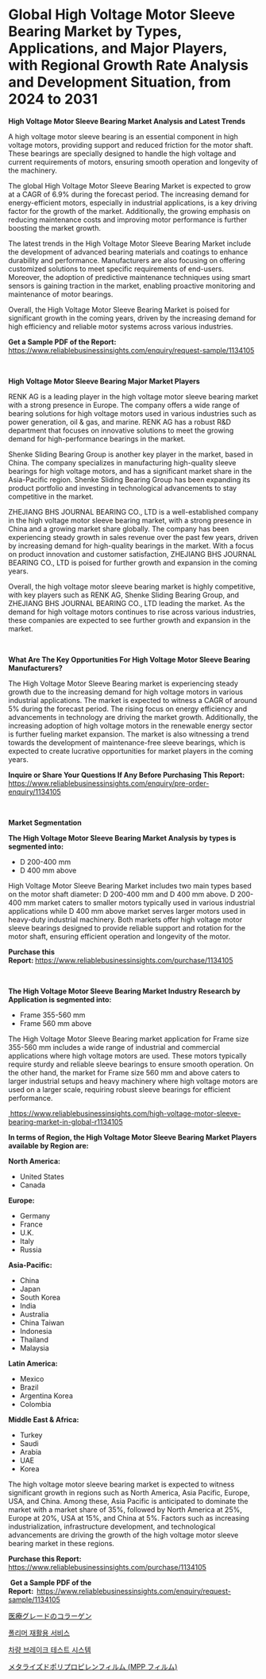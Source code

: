 <p><h1>Global High Voltage Motor Sleeve Bearing Market by Types, Applications, and Major Players, with Regional Growth Rate Analysis and Development Situation, from 2024 to 2031</h1></p><p><strong>High Voltage Motor Sleeve Bearing Market Analysis and Latest Trends</strong></p>
<p><p>A high voltage motor sleeve bearing is an essential component in high voltage motors, providing support and reduced friction for the motor shaft. These bearings are specially designed to handle the high voltage and current requirements of motors, ensuring smooth operation and longevity of the machinery.</p><p>The global High Voltage Motor Sleeve Bearing Market is expected to grow at a CAGR of 6.9% during the forecast period. The increasing demand for energy-efficient motors, especially in industrial applications, is a key driving factor for the growth of the market. Additionally, the growing emphasis on reducing maintenance costs and improving motor performance is further boosting the market growth.</p><p>The latest trends in the High Voltage Motor Sleeve Bearing Market include the development of advanced bearing materials and coatings to enhance durability and performance. Manufacturers are also focusing on offering customized solutions to meet specific requirements of end-users. Moreover, the adoption of predictive maintenance techniques using smart sensors is gaining traction in the market, enabling proactive monitoring and maintenance of motor bearings.</p><p>Overall, the High Voltage Motor Sleeve Bearing Market is poised for significant growth in the coming years, driven by the increasing demand for high efficiency and reliable motor systems across various industries.</p></p>
<p><strong>Get a Sample PDF of the Report:&nbsp;</strong> <a href="https://www.reliablebusinessinsights.com/enquiry/request-sample/1134105">https://www.reliablebusinessinsights.com/enquiry/request-sample/1134105</a></p>
<p>&nbsp;</p>
<p><strong>High Voltage Motor Sleeve Bearing Major Market Players</strong></p>
<p><p>RENK AG is a leading player in the high voltage motor sleeve bearing market with a strong presence in Europe. The company offers a wide range of bearing solutions for high voltage motors used in various industries such as power generation, oil & gas, and marine. RENK AG has a robust R&D department that focuses on innovative solutions to meet the growing demand for high-performance bearings in the market.</p><p>Shenke Sliding Bearing Group is another key player in the market, based in China. The company specializes in manufacturing high-quality sleeve bearings for high voltage motors, and has a significant market share in the Asia-Pacific region. Shenke Sliding Bearing Group has been expanding its product portfolio and investing in technological advancements to stay competitive in the market.</p><p>ZHEJIANG BHS JOURNAL BEARING CO., LTD is a well-established company in the high voltage motor sleeve bearing market, with a strong presence in China and a growing market share globally. The company has been experiencing steady growth in sales revenue over the past few years, driven by increasing demand for high-quality bearings in the market. With a focus on product innovation and customer satisfaction, ZHEJIANG BHS JOURNAL BEARING CO., LTD is poised for further growth and expansion in the coming years.</p><p>Overall, the high voltage motor sleeve bearing market is highly competitive, with key players such as RENK AG, Shenke Sliding Bearing Group, and ZHEJIANG BHS JOURNAL BEARING CO., LTD leading the market. As the demand for high voltage motors continues to rise across various industries, these companies are expected to see further growth and expansion in the market.</p></p>
<p>&nbsp;</p>
<p><strong>What Are The Key Opportunities For High Voltage Motor Sleeve Bearing Manufacturers?</strong></p>
<p><p>The High Voltage Motor Sleeve Bearing market is experiencing steady growth due to the increasing demand for high voltage motors in various industrial applications. The market is expected to witness a CAGR of around 5% during the forecast period. The rising focus on energy efficiency and advancements in technology are driving the market growth. Additionally, the increasing adoption of high voltage motors in the renewable energy sector is further fueling market expansion. The market is also witnessing a trend towards the development of maintenance-free sleeve bearings, which is expected to create lucrative opportunities for market players in the coming years.</p></p>
<p><strong>Inquire or Share Your Questions If Any Before Purchasing This Report:</strong> <a href="https://www.reliablebusinessinsights.com/enquiry/pre-order-enquiry/1134105">https://www.reliablebusinessinsights.com/enquiry/pre-order-enquiry/1134105</a></p>
<p>&nbsp;</p>
<p><strong>Market Segmentation</strong></p>
<p><strong>The High Voltage Motor Sleeve Bearing Market Analysis by types is segmented into:</strong></p>
<p><ul><li>D 200-400 mm</li><li>D 400 mm above</li></ul></p>
<p><p>High Voltage Motor Sleeve Bearing Market includes two main types based on the motor shaft diameter: D 200-400 mm and D 400 mm above. D 200-400 mm market caters to smaller motors typically used in various industrial applications while D 400 mm above market serves larger motors used in heavy-duty industrial machinery. Both markets offer high voltage motor sleeve bearings designed to provide reliable support and rotation for the motor shaft, ensuring efficient operation and longevity of the motor.</p></p>
<p><strong>Purchase this Report:&nbsp;</strong><a href="https://www.reliablebusinessinsights.com/purchase/1134105">https://www.reliablebusinessinsights.com/purchase/1134105</a></p>
<p>&nbsp;</p>
<p><strong>The High Voltage Motor Sleeve Bearing Market Industry Research by Application is segmented into:</strong></p>
<p><ul><li>Frame 355-560 mm</li><li>Frame 560 mm above</li></ul></p>
<p><p>The High Voltage Motor Sleeve Bearing market application for Frame size 355-560 mm includes a wide range of industrial and commercial applications where high voltage motors are used. These motors typically require sturdy and reliable sleeve bearings to ensure smooth operation. On the other hand, the market for Frame size 560 mm and above caters to larger industrial setups and heavy machinery where high voltage motors are used on a larger scale, requiring robust sleeve bearings for efficient performance.</p></p>
<p><a href="https://www.reliablebusinessinsights.com/high-voltage-motor-sleeve-bearing-market-in-global-r1134105">&nbsp;https://www.reliablebusinessinsights.com/high-voltage-motor-sleeve-bearing-market-in-global-r1134105</a></p>
<p><strong>In terms of Region, the High Voltage Motor Sleeve Bearing Market Players available by Region are:</strong></p>
<p>
    <p> <strong> North America: </strong>
        <ul>
            <li>United States</li>
            <li>Canada</li>
        </ul>
        </p> 
    <p> <strong> Europe: </strong>
        <ul>
            <li>Germany</li>
            <li>France</li>
            <li>U.K.</li>
            <li>Italy</li>
            <li>Russia</li>
        </ul>
        </p> 
    <p> <strong> Asia-Pacific: </strong>
        <ul>
            <li>China</li>
            <li>Japan</li>
            <li>South Korea</li>
            <li>India</li>
            <li>Australia</li>
            <li>China Taiwan</li>
            <li>Indonesia</li>
            <li>Thailand</li>
            <li>Malaysia</li>
        </ul>
        </p> 
    <p> <strong> Latin America: </strong>
        <ul>
            <li>Mexico</li>
            <li>Brazil</li>
            <li>Argentina Korea</li>
            <li>Colombia</li>
        </ul>
        </p> 
    <p> <strong> Middle East & Africa: </strong>
        <ul>
            <li>Turkey</li>
            <li>Saudi</li>
            <li>Arabia</li>
            <li>UAE</li>
            <li>Korea</li>
        </ul>
    </p>
    </p>
<p><p>The high voltage motor sleeve bearing market is expected to witness significant growth in regions such as North America, Asia Pacific, Europe, USA, and China. Among these, Asia Pacific is anticipated to dominate the market with a market share of 35%, followed by North America at 25%, Europe at 20%, USA at 15%, and China at 5%. Factors such as increasing industrialization, infrastructure development, and technological advancements are driving the growth of the high voltage motor sleeve bearing market in these regions.</p></p>
<p><strong>Purchase this Report: </strong><a href="https://www.reliablebusinessinsights.com/purchase/1134105">https://www.reliablebusinessinsights.com/purchase/1134105</a></p>
<p>&nbsp;<strong>Get a Sample PDF of the Report:&nbsp;&nbsp;</strong><a href="https://www.reliablebusinessinsights.com/enquiry/request-sample/1134105">https://www.reliablebusinessinsights.com/enquiry/request-sample/1134105</a></p>
<p><strong></strong></p>
<p><p><a href="https://github.com/lily-u-genius/Market-Research-Report-List-1/blob/main/9005821103958.md">医療グレードのコラーゲン</a></p><p><a href="https://github.com/OliverBarry1954/Market-Research-Report-List-1/blob/main/736063797502.md">폴리머 재활용 서비스</a></p><p><a href="https://github.com/trmesnao7959541/Market-Research-Report-List-2/blob/main/267230997503.md">차량 브레이크 테스트 시스템</a></p><p><a href="https://github.com/dandier2003/Market-Research-Report-List-1/blob/main/1718041103957.md">メタライズドポリプロピレンフィルム (MPP フィルム)</a></p></p>